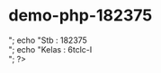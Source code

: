 # demo-php-182375
<?php
echo "Nama   : Muh.Irsyandi<br>";
echo "Stb   : 182375<br>";
echo "Kelas   : 6tclc-I<br>";
?>
